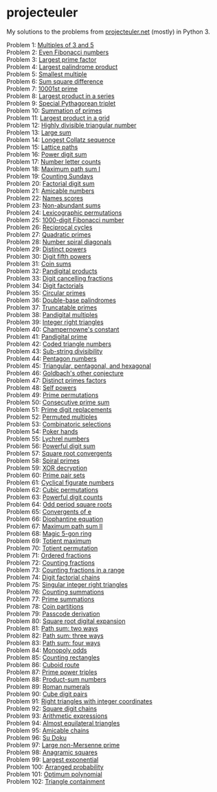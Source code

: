 projecteuler
============

My solutions to the problems from [projecteuler.net](https://projecteuler.net) (mostly) in Python 3.

Problem 1: [Multiples of 3 and 5](https://projecteuler.net/problem=1)  
Problem 2: [Even Fibonacci numbers](https://projecteuler.net/problem=2)  
Problem 3: [Largest prime factor](https://projecteuler.net/problem=3)  
Problem 4: [Largest palindrome product](https://projecteuler.net/problem=4)  
Problem 5: [Smallest multiple](https://projecteuler.net/problem=5)  
Problem 6: [Sum square difference](https://projecteuler.net/problem=6)  
Problem 7: [10001st prime](https://projecteuler.net/problem=7)  
Problem 8: [Largest product in a series](https://projecteuler.net/problem=8)  
Problem 9: [Special Pythagorean triplet](https://projecteuler.net/problem=9)  
Problem 10: [Summation of primes](https://projecteuler.net/problem=10)  
Problem 11: [Largest product in a grid](https://projecteuler.net/problem=11)  
Problem 12: [Highly divisible triangular number](https://projecteuler.net/problem=12)  
Problem 13: [Large sum](https://projecteuler.net/problem=13)  
Problem 14: [Longest Collatz sequence](https://projecteuler.net/problem=14)  
Problem 15: [Lattice paths](https://projecteuler.net/problem=15)  
Problem 16: [Power digit sum](https://projecteuler.net/problem=16)  
Problem 17: [Number letter counts](https://projecteuler.net/problem=17)  
Problem 18: [Maximum path sum I](https://projecteuler.net/problem=18)  
Problem 19: [Counting Sundays](https://projecteuler.net/problem=19)  
Problem 20: [Factorial digit sum](https://projecteuler.net/problem=20)  
Problem 21: [Amicable numbers](https://projecteuler.net/problem=21)  
Problem 22: [Names scores](https://projecteuler.net/problem=22)  
Problem 23: [Non-abundant sums](https://projecteuler.net/problem=23)  
Problem 24: [Lexicographic permutations](https://projecteuler.net/problem=24)  
Problem 25: [1000-digit Fibonacci number](https://projecteuler.net/problem=25)  
Problem 26: [Reciprocal cycles](https://projecteuler.net/problem=26)  
Problem 27: [Quadratic primes](https://projecteuler.net/problem=27)  
Problem 28: [Number spiral diagonals](https://projecteuler.net/problem=28)  
Problem 29: [Distinct powers](https://projecteuler.net/problem=29)  
Problem 30: [Digit fifth powers](https://projecteuler.net/problem=30)  
Problem 31: [Coin sums](https://projecteuler.net/problem=31)  
Problem 32: [Pandigital products](https://projecteuler.net/problem=32)  
Problem 33: [Digit cancelling fractions](https://projecteuler.net/problem=33)  
Problem 34: [Digit factorials](https://projecteuler.net/problem=34)  
Problem 35: [Circular primes](https://projecteuler.net/problem=35)  
Problem 36: [Double-base palindromes](https://projecteuler.net/problem=36)  
Problem 37: [Truncatable primes](https://projecteuler.net/problem=37)  
Problem 38: [Pandigital multiples](https://projecteuler.net/problem=38)  
Problem 39: [Integer right triangles](https://projecteuler.net/problem=39)  
Problem 40: [Champernowne's constant](https://projecteuler.net/problem=40)  
Problem 41: [Pandigital prime](https://projecteuler.net/problem=41)  
Problem 42: [Coded triangle numbers](https://projecteuler.net/problem=42)  
Problem 43: [Sub-string divisibility](https://projecteuler.net/problem=43)  
Problem 44: [Pentagon numbers](https://projecteuler.net/problem=44)  
Problem 45: [Triangular, pentagonal, and hexagonal](https://projecteuler.net/problem=45)  
Problem 46: [Goldbach's other conjecture](https://projecteuler.net/problem=46)  
Problem 47: [Distinct primes factors](https://projecteuler.net/problem=47)  
Problem 48: [Self powers](https://projecteuler.net/problem=48)  
Problem 49: [Prime permutations](https://projecteuler.net/problem=49)  
Problem 50: [Consecutive prime sum](https://projecteuler.net/problem=50)  
Problem 51: [Prime digit replacements](https://projecteuler.net/problem=51)  
Problem 52: [Permuted multiples](https://projecteuler.net/problem=52)  
Problem 53: [Combinatoric selections](https://projecteuler.net/problem=53)  
Problem 54: [Poker hands](https://projecteuler.net/problem=54)  
Problem 55: [Lychrel numbers](https://projecteuler.net/problem=55)  
Problem 56: [Powerful digit sum](https://projecteuler.net/problem=56)  
Problem 57: [Square root convergents](https://projecteuler.net/problem=57)  
Problem 58: [Spiral primes](https://projecteuler.net/problem=58)  
Problem 59: [XOR decryption](https://projecteuler.net/problem=59)  
Problem 60: [Prime pair sets](https://projecteuler.net/problem=60)  
Problem 61: [Cyclical figurate numbers](https://projecteuler.net/problem=61)  
Problem 62: [Cubic permutations](https://projecteuler.net/problem=62)  
Problem 63: [Powerful digit counts](https://projecteuler.net/problem=63)  
Problem 64: [Odd period square roots](https://projecteuler.net/problem=64)  
Problem 65: [Convergents of e](https://projecteuler.net/problem=65)  
Problem 66: [Diophantine equation](https://projecteuler.net/problem=66)  
Problem 67: [Maximum path sum II](https://projecteuler.net/problem=67)  
Problem 68: [Magic 5-gon ring](https://projecteuler.net/problem=68)  
Problem 69: [Totient maximum](https://projecteuler.net/problem=69)  
Problem 70: [Totient permutation](https://projecteuler.net/problem=70)  
Problem 71: [Ordered fractions](https://projecteuler.net/problem=71)  
Problem 72: [Counting fractions](https://projecteuler.net/problem=72)  
Problem 73: [Counting fractions in a range](https://projecteuler.net/problem=73)  
Problem 74: [Digit factorial chains](https://projecteuler.net/problem=74)  
Problem 75: [Singular integer right triangles](https://projecteuler.net/problem=75)  
Problem 76: [Counting summations](https://projecteuler.net/problem=76)  
Problem 77: [Prime summations](https://projecteuler.net/problem=77)  
Problem 78: [Coin partitions](https://projecteuler.net/problem=78)  
Problem 79: [Passcode derivation](https://projecteuler.net/problem=79)  
Problem 80: [Square root digital expansion](https://projecteuler.net/problem=80)  
Problem 81: [Path sum: two ways](https://projecteuler.net/problem=81)  
Problem 82: [Path sum: three ways](https://projecteuler.net/problem=82)  
Problem 83: [Path sum: four ways](https://projecteuler.net/problem=83)  
Problem 84: [Monopoly odds](https://projecteuler.net/problem=84)  
Problem 85: [Counting rectangles](https://projecteuler.net/problem=85)  
Problem 86: [Cuboid route](https://projecteuler.net/problem=86)  
Problem 87: [Prime power triples](https://projecteuler.net/problem=87)  
Problem 88: [Product-sum numbers](https://projecteuler.net/problem=88)  
Problem 89: [Roman numerals](https://projecteuler.net/problem=89)  
Problem 90: [Cube digit pairs](https://projecteuler.net/problem=90)  
Problem 91: [Right triangles with integer coordinates](https://projecteuler.net/problem=91)  
Problem 92: [Square digit chains](https://projecteuler.net/problem=92)  
Problem 93: [Arithmetic expressions](https://projecteuler.net/problem=93)  
Problem 94: [Almost equilateral triangles](https://projecteuler.net/problem=94)  
Problem 95: [Amicable chains](https://projecteuler.net/problem=95)  
Problem 96: [Su Doku](https://projecteuler.net/problem=96)  
Problem 97: [Large non-Mersenne prime](https://projecteuler.net/problem=97)  
Problem 98: [Anagramic squares](https://projecteuler.net/problem=98)  
Problem 99: [Largest exponential](https://projecteuler.net/problem=99)  
Problem 100: [Arranged probability](https://projecteuler.net/problem=100)  
Problem 101: [Optimum polynomial](https://projecteuler.net/problem=101)  
Problem 102: [Triangle containment](https://projecteuler.net/problem=102)  
